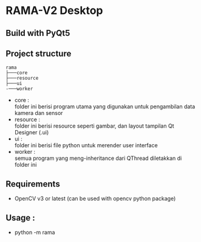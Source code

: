 # RAMA-V2 Desktop
## Build with PyQt5

## Project structure
    rama  
    ├───core  
    ├───resource  
    ├───ui  
    -───worker  

- core :  
folder ini berisi program utama yang digunakan untuk pengambilan data kamera dan sensor  
- resource :  
folder ini berisi resource seperti gambar, dan layout tampilan Qt Designer (.ui)  
- ui :  
folder ini berisi file python untuk merender user interface  
- worker :  
semua program yang meng-inheritance dari QThread diletakkan di folder ini  

## Requirements
- OpenCV v3 or latest (can be used with opencv python package)
## Usage :
- python -m rama